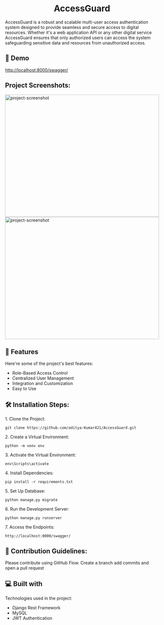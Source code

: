 <h1 align="center" id="title">AccessGuard</h1>

<p id="description">AccessGuard is a robust and scalable multi-user access authentication system designed to provide seamless and secure access to digital resources. Whether it's a web application API or any other digital service AccessGuard ensures that only authorized users can access the system safeguarding sensitive data and resources from unauthorized access.</p>

<h2>🚀 Demo</h2>

[http://localhost:8000/swagger/](http://localhost:8000/swagger/)

<h2>Project Screenshots:</h2>

<img src="https://i.ibb.co/jHGJ1K9/Screenshot-186.png" alt="project-screenshot" width="100%" height="400/">

<img src="https://i.ibb.co/NN8gXjV/Screenshot-185.png" alt="project-screenshot" width="100%" height="400/">

  
  
<h2>🧐 Features</h2>

Here're some of the project's best features:

*   Role-Based Access Control
*   Centralized User Management
*   Integration and Customization
*   Easy to Use

<h2>🛠️ Installation Steps:</h2>

<p>1. Clone the Project:</p>

```
git clone https://github.com/aditya-Kumar421/AccessGuard.git
```

<p>2. Create a Virtual Environment:</p>

```
python -m venv env
```

<p>3. Activate the Virtual Environment:</p>

```
env\Scripts\activate
```

<p>4. Install Dependencies:</p>

```
pip install -r requirements.txt
```

<p>5. Set Up Database:</p>

```
python manage.py migrate
```

<p>6. Run the Development Server:</p>

```
python manage.py runserver
```

<p>7. Access the Endpoints:</p>

```
http://localhost:8000/swagger/
```

<h2>🍰 Contribution Guidelines:</h2>

Please contribute using GitHub Flow. Create a branch add commits and open a pull request

  
  
<h2>💻 Built with</h2>

Technologies used in the project:

*   Django Rest Framework
*   MySQL
*   JWT Authentication